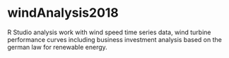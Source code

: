 # windAnalysis2018
R Studio analysis work with wind speed time series data, wind turbine performance curves including business investment analysis based on the german law for renewable energy. 
